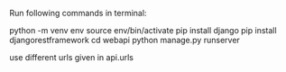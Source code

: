 Run following commands in terminal:


python -m venv env
source env/bin/activate
pip install django
pip install djangorestframework
cd webapi
python manage.py runserver


use different urls given in api.urls


